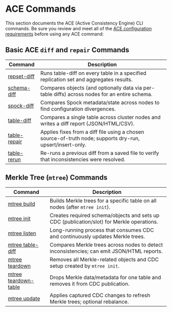# ACE Commands

This section documents the ACE (Active Consistency Engine) CLI commands. Be sure you review and meet all of the [ACE configuration requirements](configuration.md) before using any ACE command:

## Basic ACE `diff` and `repair` Commands

| Command                         | Description                                                                                               |
| ------------------------------- | --------------------------------------------------------------------------------------------------------- |
| [repset-diff](repset-diff.md)   | Runs table-diff on every table in a specified replication set and aggregates results.                     |
| [schema-diff](schema-diff.md)   | Compares objects (and optionally data via per-table diffs) across nodes for an entire schema.             |
| [spock-diff](spock-diff.md)     | Compares Spock metadata/state across nodes to find configuration divergences.                             |
| [table-diff](table-diff.md)     | Compares a single table across cluster nodes and writes a diff report (JSON/HTML/CSV).                    |
| [table-repair](table-repair.md) | Applies fixes from a diff file using a chosen source-of-truth node; supports dry-run, upsert/insert-only. |
| [table-rerun](table-rerun.md)   | Re-runs a previous diff from a saved file to verify that inconsistencies were resolved.                   |


## Merkle Tree (`mtree`) Commands

| Command                                         | Description                                                                               |
| ----------------------------------------------- | ----------------------------------------------------------------------------------------- |
| [mtree build](mtree-build.md)                   | Builds Merkle trees for a specific table on all nodes (after `mtree init`).               |
| [mtree init](mtree-init.md)                     | Creates required schema/objects and sets up CDC (publication/slot) for Merkle operations. |
| [mtree listen](mtree-listen.md)                 | Long-running process that consumes CDC and continuously updates Merkle trees.             |
| [mtree table-diff](mtree-table-diff.md)         | Compares Merkle trees across nodes to detect inconsistencies; can emit JSON/HTML reports. |
| [mtree teardown](mtree-teardown.md)             | Removes all Merkle-related objects and CDC setup created by `mtree init`.                 |
| [mtree teardown-table](mtree-teardown-table.md) | Drops Merkle data/metadata for one table and removes it from CDC publication.             |
| [mtree update](mtree-update.md)                 | Applies captured CDC changes to refresh Merkle trees; optional rebalance.                 |

